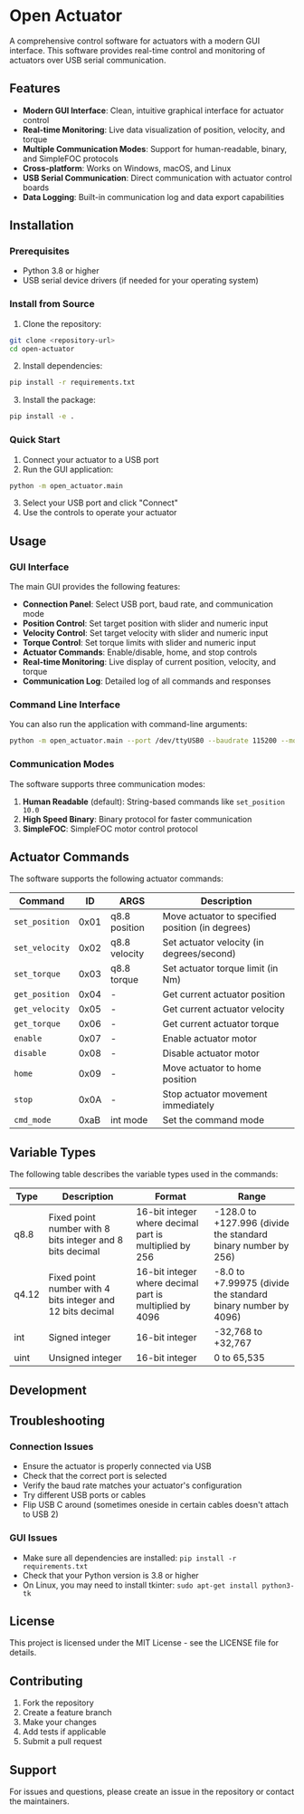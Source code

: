 # Open Actuator

A comprehensive control software for actuators with a modern GUI interface. This software provides real-time control and monitoring of actuators over USB serial communication.

## Features

- **Modern GUI Interface**: Clean, intuitive graphical interface for actuator control
- **Real-time Monitoring**: Live data visualization of position, velocity, and torque
- **Multiple Communication Modes**: Support for human-readable, binary, and SimpleFOC protocols
- **Cross-platform**: Works on Windows, macOS, and Linux
- **USB Serial Communication**: Direct communication with actuator control boards
- **Data Logging**: Built-in communication log and data export capabilities

## Installation

### Prerequisites

- Python 3.8 or higher
- USB serial device drivers (if needed for your operating system)

### Install from Source

1. Clone the repository:
```bash
git clone <repository-url>
cd open-actuator
```

2. Install dependencies:
```bash
pip install -r requirements.txt
```

3. Install the package:
```bash
pip install -e .
```

### Quick Start

1. Connect your actuator to a USB port
2. Run the GUI application:
```bash
python -m open_actuator.main
```

3. Select your USB port and click "Connect"
4. Use the controls to operate your actuator

## Usage

### GUI Interface

The main GUI provides the following features:

- **Connection Panel**: Select USB port, baud rate, and communication mode
- **Position Control**: Set target position with slider and numeric input
- **Velocity Control**: Set target velocity with slider and numeric input  
- **Torque Control**: Set torque limits with slider and numeric input
- **Actuator Commands**: Enable/disable, home, and stop controls
- **Real-time Monitoring**: Live display of current position, velocity, and torque
- **Communication Log**: Detailed log of all commands and responses

### Command Line Interface

You can also run the application with command-line arguments:

```bash
python -m open_actuator.main --port /dev/ttyUSB0 --baudrate 115200 --mode human
```

### Communication Modes

The software supports three communication modes:

1. **Human Readable** (default): String-based commands like `set_position 10.0`
2. **High Speed Binary**: Binary protocol for faster communication
3. **SimpleFOC**: SimpleFOC motor control protocol

## Actuator Commands

The software supports the following actuator commands:

| Command | ID | ARGS | Description |
|---------|-----|------|-------------|
| `set_position` | 0x01 | q8.8 position | Move actuator to specified position (in degrees) |
| `set_velocity` | 0x02 | q8.8 velocity | Set actuator velocity (in degrees/second) |
| `set_torque` | 0x03 | q8.8 torque | Set actuator torque limit (in Nm) |
| `get_position` | 0x04 | - | Get current actuator position |
| `get_velocity` | 0x05 | - | Get current actuator velocity |
| `get_torque` | 0x06 | - | Get current actuator torque |
| `enable` | 0x07 | - | Enable actuator motor |
| `disable` | 0x08 | - | Disable actuator motor |
| `home` | 0x09 | - | Move actuator to home position |
| `stop` | 0x0A | - | Stop actuator movement immediately |
| `cmd_mode` | 0xaB | int mode | Set the command mode |

## Variable Types

The following table describes the variable types used in the commands:

| Type | Description | Format | Range |
|------|-------------|---------|--------|
| q8.8 | Fixed point number with 8 bits integer and 8 bits decimal | 16-bit integer where decimal part is multiplied by 256 | -128.0 to +127.996 (divide the standard binary number by 256) |
| q4.12 | Fixed point number with 4 bits integer and 12 bits decimal | 16-bit integer where decimal part is multiplied by 4096 | -8.0 to +7.99975 (divide the standard binary number by 4096) |
| int | Signed integer | 16-bit integer | -32,768 to +32,767 |
| uint | Unsigned integer | 16-bit integer | 0 to 65,535 |

## Development

## Troubleshooting

### Connection Issues

- Ensure the actuator is properly connected via USB
- Check that the correct port is selected
- Verify the baud rate matches your actuator's configuration
- Try different USB ports or cables
- Flip USB C around (sometimes oneside in certain cables doesn't attach to USB 2)

### GUI Issues

- Make sure all dependencies are installed: `pip install -r requirements.txt`
- Check that your Python version is 3.8 or higher
- On Linux, you may need to install tkinter: `sudo apt-get install python3-tk`

## License

This project is licensed under the MIT License - see the LICENSE file for details.

## Contributing

1. Fork the repository
2. Create a feature branch
3. Make your changes
4. Add tests if applicable
5. Submit a pull request

## Support

For issues and questions, please create an issue in the repository or contact the maintainers.
